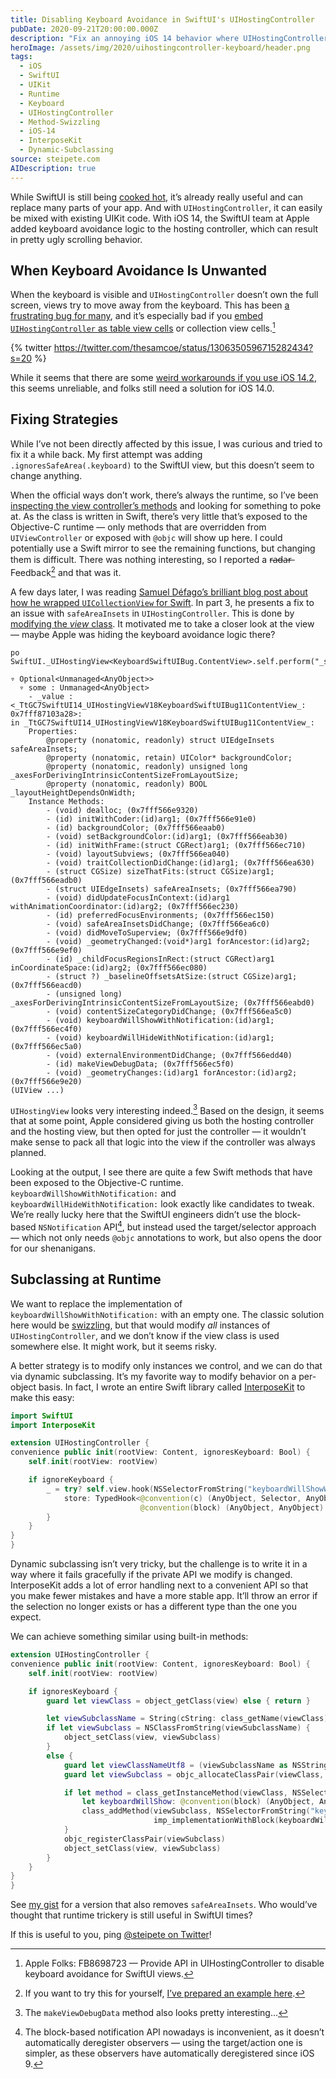 ```yaml
---
title: Disabling Keyboard Avoidance in SwiftUI's UIHostingController
pubDate: 2020-09-21T20:00:00.000Z
description: "Fix an annoying iOS 14 behavior where UIHostingController automatically avoids the keyboard - even when it shouldn't. This tutorial shows how to identify and disable unwanted keyboard avoidance in SwiftUI by examining the UIHostingView class and using runtime tricks to modify its behavior. I demonstrate how to apply dynamic subclassing to override the keyboard notification handling methods, providing a clean solution that works for embedded SwiftUI views in table and collection cells. Learn how to implement this fix both with my InterposeKit library and using pure Objective-C runtime functions for a safer approach than traditional method swizzling."
heroImage: /assets/img/2020/uihostingcontroller-keyboard/header.png
tags:
  - iOS
  - SwiftUI
  - UIKit
  - Runtime
  - Keyboard
  - UIHostingController
  - Method-Swizzling
  - iOS-14
  - InterposeKit
  - Dynamic-Subclassing
source: steipete.com
AIDescription: true
---
```


<style type="text/css">
div.post-content > img:first-child { display:none; }
</style>

While SwiftUI is still being [cooked hot](/posts/state-of-swiftui/), it’s already really useful and can replace many parts of your app. And with `UIHostingController`, it can easily be mixed with existing UIKit code. With iOS 14, the SwiftUI team at Apple added keyboard avoidance logic to the hosting controller, which can result in pretty ugly scrolling behavior.

## When Keyboard Avoidance Is Unwanted

When the keyboard is visible and `UIHostingController` doesn’t own the full screen, views try to move away from the keyboard. This has been [a frustrating bug for many](https://developer.apple.com/forums/thread/658432), and it’s especially bad if you [embed `UIHostingController` as table view cells](https://noahgilmore.com/blog/swiftui-self-sizing-cells/) or collection view cells.[^4]

{% twitter https://twitter.com/thesamcoe/status/1306350596715282434?s=20 %}

While it seems that there are some [weird workarounds if you use iOS 14.2](https://twitter.com/zntfdr/status/1306913858263552001?s=21), this seems unreliable, and folks still need a solution for iOS 14.0.

## Fixing Strategies

While I’ve not been directly affected by this issue, I was curious and tried to fix it a while back. My first attempt was adding `.ignoresSafeArea(.keyboard)` to the SwiftUI view, but this doesn’t seem to change anything.

When the official ways don’t work, there’s always the runtime, so I’ve been [inspecting the view controller’s methods](https://twitter.com/steipete/status/1306153060700426240?s=21) and looking for something to poke at. As the class is written in Swift, there’s very little that’s exposed to the Objective-C runtime — only methods that are overridden from `UIViewController` or exposed with `@objc` will show up here. I could potentially use a Swift mirror to see the remaining functions, but changing them is difficult. There was nothing interesting, so I reported a r̶a̶d̶a̶r̶ Feedback[^2] and that was it.

A few days later, I was reading [Samuel Défago’s brilliant blog post about how he wrapped `UICollectionView` for Swift](https://defagos.github.io/swiftui_collection_intro/). In part 3, he presents a fix to an issue with `safeAreaInsets` in `UIHostingController`. This is done by [modifying the *view* class](https://defagos.github.io/swiftui_collection_part3/). It motivated me to take a closer look at the view — maybe Apple was hiding the keyboard avoidance logic there?

```
po SwiftUI._UIHostingView<KeyboardSwiftUIBug.ContentView>.self.perform("_shortMethodDescription")

▿ Optional<Unmanaged<AnyObject>>
  ▿ some : Unmanaged<AnyObject>
    - _value : <_TtGC7SwiftUI14_UIHostingViewV18KeyboardSwiftUIBug11ContentView_: 0x7fff87103a28>:
in _TtGC7SwiftUI14_UIHostingViewV18KeyboardSwiftUIBug11ContentView_:
	Properties:
		@property (nonatomic, readonly) struct UIEdgeInsets safeAreaInsets;
		@property (nonatomic, retain) UIColor* backgroundColor;
		@property (nonatomic, readonly) unsigned long _axesForDerivingIntrinsicContentSizeFromLayoutSize;
		@property (nonatomic, readonly) BOOL _layoutHeightDependsOnWidth;
	Instance Methods:
		- (void) dealloc; (0x7fff566e9320)
		- (id) initWithCoder:(id)arg1; (0x7fff566e91e0)
		- (id) backgroundColor; (0x7fff566eaab0)
		- (void) setBackgroundColor:(id)arg1; (0x7fff566eab30)
		- (id) initWithFrame:(struct CGRect)arg1; (0x7fff566ec710)
		- (void) layoutSubviews; (0x7fff566ea040)
		- (void) traitCollectionDidChange:(id)arg1; (0x7fff566ea630)
		- (struct CGSize) sizeThatFits:(struct CGSize)arg1; (0x7fff566eadb0)
		- (struct UIEdgeInsets) safeAreaInsets; (0x7fff566ea790)
		- (void) didUpdateFocusInContext:(id)arg1 withAnimationCoordinator:(id)arg2; (0x7fff566ec230)
		- (id) preferredFocusEnvironments; (0x7fff566ec150)
		- (void) safeAreaInsetsDidChange; (0x7fff566ea6c0)
		- (void) didMoveToSuperview; (0x7fff566e9df0)
		- (void) _geometryChanged:(void*)arg1 forAncestor:(id)arg2; (0x7fff566e9ef0)
		- (id) _childFocusRegionsInRect:(struct CGRect)arg1 inCoordinateSpace:(id)arg2; (0x7fff566ec080)
		- (struct ?) _baselineOffsetsAtSize:(struct CGSize)arg1; (0x7fff566eacd0)
		- (unsigned long) _axesForDerivingIntrinsicContentSizeFromLayoutSize; (0x7fff566eabd0)
		- (void) contentSizeCategoryDidChange; (0x7fff566ea5c0)
		- (void) keyboardWillShowWithNotification:(id)arg1; (0x7fff566ec4f0)
		- (void) keyboardWillHideWithNotification:(id)arg1; (0x7fff566ec5a0)
		- (void) externalEnvironmentDidChange; (0x7fff566edd40)
		- (id) makeViewDebugData; (0x7fff566ec5f0)
		- (void) _geometryChanges:(id)arg1 forAncestor:(id)arg2; (0x7fff566e9e20)
(UIView ...)
```

`UIHostingView` looks very interesting indeed.[^3] Based on the design, it seems that at some point, Apple considered giving us both the hosting controller and the hosting view, but then opted for just the controller — it wouldn’t make sense to pack all that logic into the view if the controller was always planned.

Looking at the output, I see there are quite a few Swift methods that have been exposed to the Objective-C runtime. `keyboardWillShowWithNotification:` and `keyboardWillHideWithNotification:` look exactly like candidates to tweak. We’re really lucky here that the SwiftUI engineers didn’t use the block-based `NSNotification` API[^1], but instead used the target/selector approach — which not only needs `@objc` annotations to work, but also opens the door for our shenanigans.

## Subclassing at Runtime

We want to replace the implementation of `keyboardWillShowWithNotification:` with an empty one. The classic solution here would be [swizzling](https://pspdfkit.com/blog/2019/swizzling-in-swift/), but that would modify *all* instances of `UIHostingController`, and we don’t know if the view class is used somewhere else. It might work, but it seems risky.

A better strategy is to modify only instances we control, and we can do that via dynamic subclassing. It’s my favorite way to modify behavior on a per-object basis. In fact, I wrote an entire Swift library called [InterposeKit](https://interposekit.com/) to make this easy:

```swift
import SwiftUI
import InterposeKit

extension UIHostingController {
convenience public init(rootView: Content, ignoresKeyboard: Bool) {
    self.init(rootView: rootView)

    if ignoreKeyboard {
        _ = try? self.view.hook(NSSelectorFromString("keyboardWillShowWithNotification:")) { (
            store: TypedHook<@convention(c) (AnyObject, Selector, AnyObject) -> Void,
                             @convention(block) (AnyObject, AnyObject) -> Void>) in { _, _ in }
        }
    }
}
}
```

Dynamic subclassing isn’t very tricky, but the challenge is to write it in a way where it fails gracefully if the private API we modify is changed. InterposeKit adds a lot of error handling next to a convenient API so that you make fewer mistakes and have a more stable app. It’ll throw an error if the selection no longer exists or has a different type than the one you expect.

We can achieve something similar using built-in methods:

```swift
extension UIHostingController {
convenience public init(rootView: Content, ignoresKeyboard: Bool) {
    self.init(rootView: rootView)

    if ignoresKeyboard {
        guard let viewClass = object_getClass(view) else { return }

        let viewSubclassName = String(cString: class_getName(viewClass)).appending("_IgnoresKeyboard")
        if let viewSubclass = NSClassFromString(viewSubclassName) {
            object_setClass(view, viewSubclass)
        }
        else {
            guard let viewClassNameUtf8 = (viewSubclassName as NSString).utf8String else { return }
            guard let viewSubclass = objc_allocateClassPair(viewClass, viewClassNameUtf8, 0) else { return }

            if let method = class_getInstanceMethod(viewClass, NSSelectorFromString("keyboardWillShowWithNotification:")) {
                let keyboardWillShow: @convention(block) (AnyObject, AnyObject) -> Void = { _, _ in }
                class_addMethod(viewSubclass, NSSelectorFromString("keyboardWillShowWithNotification:"),
                                imp_implementationWithBlock(keyboardWillShow), method_getTypeEncoding(method))
            }
            objc_registerClassPair(viewSubclass)
            object_setClass(view, viewSubclass)
        }
    }
}
}
```

See [my gist](https://gist.github.com/steipete/da72299613dcc91e8d729e48b4bb582c#file-uihostingcontroller-keyboard-swift) for a version that also removes `safeAreaInsets`. Who would’ve thought that runtime trickery is still useful in SwiftUI times?

If this is useful to you, ping [@steipete on Twitter](https://twitter.com/steipete)!

[^1]: The block-based notification API nowadays is inconvenient, as it doesn’t automatically deregister observers — using the target/action one is simpler, as these observers have automatically deregistered since iOS 9.

[^2]: If you want to try this for yourself, [I’ve prepared an example here](https://twitter.com/steipete/status/1306925835010609152?s=21).

[^3]: The `makeViewDebugData` method also looks pretty interesting...

[^4]: Apple Folks: FB8698723 — Provide API in UIHostingController to disable keyboard avoidance for SwiftUI views.
